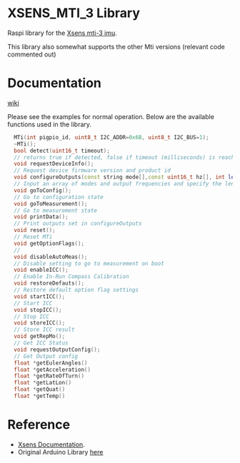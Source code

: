 # XSENS_MTI_3 Library

Raspi library for the [Xsens mti-3 imu](https://www.xsens.com/hubfs/Downloads/Leaflets/MTi-3.pdf).

This library also somewhat supports the other Mti versions (relevant code commented out)

# Documentation

[wiki](https://git.whoi.edu/mural/drivers/xsens_mti_i2c/-/wikis/home)

Please see the examples for normal operation. Below are the available functions used in the library.

``` cpp
  MTi(int pigpio_id, uint8_t I2C_ADDR=0x6B, uint8_t I2C_BUS=1);
  ~MTi();
  bool detect(uint16_t timeout);
  // returns true if detected, false if timeout (milliseconds) is reached
  void requestDeviceInfo();
  // Request device firmware version and product id
  void configureOutputs(const string mode[],const uint16_t hz[], int length_);
  // Input an array of modes and output frequencies and specify the length
  void goToConfig();
  // Go to configuration state
  void goToMeasurement();
  // Go to measurement state
  void printData();
  // Print outputs set in configureOutputs
  void reset();
  // Reset MTi
  void getOptionFlags();
  // 
  void disableAutoMeas();
  // Disable setting to go to measurement on boot
  void enableICC();
  // Enable In-Run Compass Calibration
  void restoreDefauts();
  // Restore default option flag settings
  void startICC();
  // Start ICC
  void stopICC();
  // Stop ICC
  void storeICC();
  // Store ICC result
  void getRepMo();
  // Get ICC Status
  void requestOutputConfig();
  // Get Output config
  float *getEulerAngles()
  float *getAcceleration()
  float *getRateOfTurn()
  float *getLatLon()
  float *getQuat()
  float *getTemp()

```

# Reference

- [Xsens Documentation](https://mtidocs.xsens.com/mt-low-level-communication-protocol-documentation).
- Original Arduino Library [here](https://github.com/Steven-GH/Xsens_MTi_I2C)
